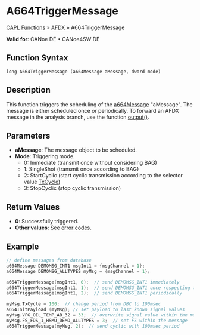# A664TriggerMessage

[CAPL Functions](../../CAPLfunctions.md) » [AFDX »](../CAPLfunctionsAFDXOverview.md) A664TriggerMessage

**Valid for**: CANoe DE • CANoe4SW DE

## Function Syntax

```
long A664TriggerMessage (a664Message aMessage, dword mode)
```

## Description

This function triggers the scheduling of the [a664Message](../../../CANoeCANalyzer/AFDX/capl/afdxDefineAFDXmessage.md) "aMessage". The message is either scheduled once or periodically. To forward an AFDX message in the analysis branch, use the function [output()](CAPLfunctionAfdxOutput.md).

## Parameters

- **aMessage**: The message object to be scheduled.
- **Mode**: Triggering mode.
  - 0: Immediate (transmit once without considering BAG)
  - 1: SingleShot (transmit once according to BAG)
  - 2: StartCyclic (start cyclic transmission according to the selector value [TxCycle](../CAPLfunctionsAFDXSelectors.md#TxCycle))
  - 3: StopCyclic (stop cyclic transmission)

## Return Values

- **0**: Successfully triggered.
- **Other values**: See [error codes.](../CAPLfunctionsAFDXErrorCodes.md)

## Example

```c
// define messages from database
a664Message DEMOMSG_INT1 msgInt1 = {msgChannel = 1};
a664Message DEMOMSG_ALLTYPES myMsg = {msgChannel = 1};

a664TriggerMessage(msgInt1, 0);  // send DEMOMSG_INT1 immediately
a664TriggerMessage(msgInt1, 1);  // send DEMOMSG_INT1 once respecting the BAG
a664TriggerMessage(msgInt1, 2);  // send DEMOMSG_INT1 periodically

myMsg.TxCycle = 100;  // change period from DBC to 100msec
a664InitPayload (myMsg); // set payload to last known signal values
myMsg.VFG_OIL_TEMP_AB_32 = 33;  // overwrite signal value within the message
myMsg.FS_FDS_1_HSMU_DEMO_ALLTYPES = 3;  // set FS within the message
a664TriggerMessage(myMsg, 2);  // send cyclic with 100msec period
```
